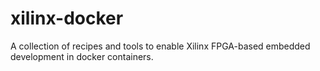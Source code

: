 # xilinx-docker

A collection of recipes and tools to enable Xilinx FPGA-based embedded development in docker containers.
